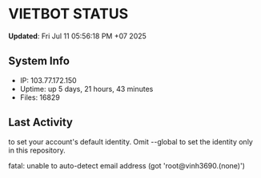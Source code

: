 # VIETBOT STATUS
**Updated**: Fri Jul 11 05:56:18 PM +07 2025

## System Info
- IP: 103.77.172.150
- Uptime: up 5 days, 21 hours, 43 minutes
- Files: 16829

## Last Activity

to set your account's default identity.
Omit --global to set the identity only in this repository.

fatal: unable to auto-detect email address (got 'root@vinh3690.(none)')

